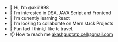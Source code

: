 - 👋 Hi, I’m @akii1998
- 👀 I’m interested in DSA, JAVA Script and Frontend
- 🌱 I’m currently learning React 
- 💞️ I’m looking to collaborate on Mern stack Projects
- 🧳 Fun fact I think,I like to travel. 
- 📫 How to reach me akashguptatp.cell@gmail.com


<!---
akii1998/akii1998 is a ✨ special ✨ repository because its `README.md` (this file) appears on your GitHub profile.
You can click the Preview link to take a look at your changes.
--->
